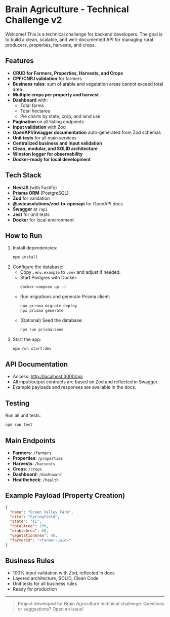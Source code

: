 # Brain Agriculture - Technical Challenge v2

Welcome! This is a technical challenge for backend developers. The goal is to build a clean, scalable, and well-documented API for managing rural producers, properties, harvests, and crops.

## Features

- **CRUD for Farmers, Properties, Harvests, and Crops**
- **CPF/CNPJ validation** for farmers
- **Business rules**: sum of arable and vegetation areas cannot exceed total area
- **Multiple crops per property and harvest**
- **Dashboard** with:
  - Total farms
  - Total hectares
  - Pie charts by state, crop, and land use
- **Pagination** on all listing endpoints
- **Input validation** with Zod
- **OpenAPI/Swagger documentation** auto-generated from Zod schemas
- **Unit tests** for all main services
- **Centralized business and input validation**
- **Clean, modular, and SOLID architecture**
- **Winston logger for observability**
- **Docker-ready for local development**

## Tech Stack

- **NestJS** (with Fastify)
- **Prisma ORM** (PostgreSQL)
- **Zod** for validation
- **@asteasolutions/zod-to-openapi** for OpenAPI docs
- **Swagger** at `/api`
- **Jest** for unit tests
- **Docker** for local environment

## How to Run

1. Install dependencies:
   ```sh
   npm install
   ```
2. Configure the database:
   - Copy `.env.example` to `.env` and adjust if needed.
   - Start Postgres with Docker:
     ```sh
     docker-compose up -d
     ```
   - Run migrations and generate Prisma client:
     ```sh
     npx prisma migrate deploy
     npx prisma generate
     ```
   - (Optional) Seed the database:
     ```sh
     npm run prisma:seed
     ```
3. Start the app:
   ```sh
   npm run start:dev
   ```

## API Documentation

- Access: [http://localhost:3000/api](http://localhost:3000/api)
- All input/output contracts are based on Zod and reflected in Swagger.
- Example payloads and responses are available in the docs.

## Testing

Run all unit tests:

```sh
npm run test
```

## Main Endpoints

- **Farmers**: `/farmers`
- **Properties**: `/properties`
- **Harvests**: `/harvests`
- **Crops**: `/crops`
- **Dashboard**: `/dashboard`
- **Healthcheck**: `/health`

## Example Payload (Property Creation)

```json
{
  "name": "Green Valley Farm",
  "city": "Springfield",
  "state": "IL",
  "totalArea": 100,
  "arableArea": 60,
  "vegetationArea": 40,
  "farmerId": "<farmer-uuid>"
}
```

## Business Rules

- 100% input validation with Zod, reflected in docs
- Layered architecture, SOLID, Clean Code
- Unit tests for all business rules
- Ready for production

---

> Project developed for Brain Agriculture technical challenge. Questions or suggestions? Open an issue!
